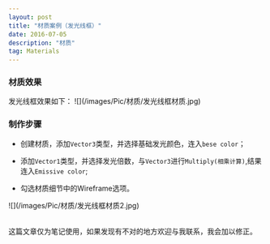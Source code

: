 ```yaml
---
layout: post
title: "材质案例（发光线框）"
date: 2016-07-05
description: "材质"
tag: Materials
---  
```

### 材质效果

发光线框效果如下：
![](/images/Pic/材质/发光线框材质.jpg\)


### 制作步骤

* 创建材质，添加`Vector3`类型，并选择基础发光颜色，连入`bese color`；

* 添加`Vector1`类型，并选择发光倍数，与`Vector3`进行`Multiply(相乘计算)`,结果连入`Emissive color`;

* 勾选材质细节中的Wireframe选项。

![](/images/Pic/材质/发光线框材质2.jpg\)



<br>
这篇文章仅为笔记使用，如果发现有不对的地方欢迎与我联系，我会加以修正。
